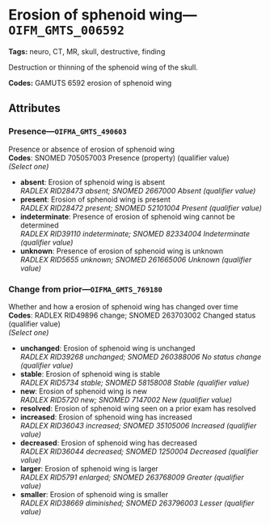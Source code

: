 # Erosion of sphenoid wing—`OIFM_GMTS_006592`

**Tags:** neuro, CT, MR, skull, destructive, finding

Destruction or thinning of the sphenoid wing of the skull.

**Codes:** GAMUTS 6592 erosion of sphenoid wing

## Attributes

### Presence—`OIFMA_GMTS_490603`

Presence or absence of erosion of sphenoid wing  
**Codes**: SNOMED 705057003 Presence (property) (qualifier value)  
*(Select one)*

- **absent**: Erosion of sphenoid wing is absent  
_RADLEX RID28473 absent; SNOMED 2667000 Absent (qualifier value)_
- **present**: Erosion of sphenoid wing is present  
_RADLEX RID28472 present; SNOMED 52101004 Present (qualifier value)_
- **indeterminate**: Presence of erosion of sphenoid wing cannot be determined  
_RADLEX RID39110 indeterminate; SNOMED 82334004 Indeterminate (qualifier value)_
- **unknown**: Presence of erosion of sphenoid wing is unknown  
_RADLEX RID5655 unknown; SNOMED 261665006 Unknown (qualifier value)_

### Change from prior—`OIFMA_GMTS_769180`

Whether and how a erosion of sphenoid wing has changed over time  
**Codes**: RADLEX RID49896 change; SNOMED 263703002 Changed status (qualifier value)  
*(Select one)*

- **unchanged**: Erosion of sphenoid wing is unchanged  
_RADLEX RID39268 unchanged; SNOMED 260388006 No status change (qualifier value)_
- **stable**: Erosion of sphenoid wing is stable  
_RADLEX RID5734 stable; SNOMED 58158008 Stable (qualifier value)_
- **new**: Erosion of sphenoid wing is new  
_RADLEX RID5720 new; SNOMED 7147002 New (qualifier value)_
- **resolved**: Erosion of sphenoid wing seen on a prior exam has resolved  
- **increased**: Erosion of sphenoid wing has increased  
_RADLEX RID36043 increased; SNOMED 35105006 Increased (qualifier value)_
- **decreased**: Erosion of sphenoid wing has decreased  
_RADLEX RID36044 decreased; SNOMED 1250004 Decreased (qualifier value)_
- **larger**: Erosion of sphenoid wing is larger  
_RADLEX RID5791 enlarged; SNOMED 263768009 Greater (qualifier value)_
- **smaller**: Erosion of sphenoid wing is smaller  
_RADLEX RID38669 diminished; SNOMED 263796003 Lesser (qualifier value)_